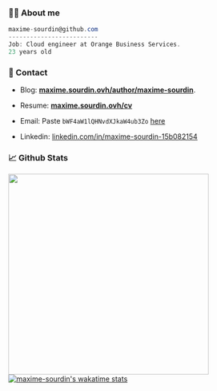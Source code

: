 
### 👨‍💻 About me
```csharp
maxime-sourdin@github.com
-------------------------
Job: Cloud engineer at Orange Business Services.
23 years old
```
### 🤝 Contact

- Blog: **[maxime.sourdin.ovh/author/maxime-sourdin](https://maxime.sourdin.ovh/author/maxime-sourdin)**.

- Resume: [**maxime.sourdin.ovh/cv**](https://maxime.sourdin.ovh/cv)

- Email:  Paste `bWF4aW1lQHNvdXJkaW4ub3Zo` [here](https://www.base64decode.org/)

- Linkedin: [linkedin.com/in/maxime-sourdin-15b082154](https://linkedin.com/in/maxime-sourdin-15b082154)

### 📈 Github Stats

<img align="left" src="https://github-readme-stats.vercel.app/api/top-langs/?username=maxime-sourdin&langs_count=20&hide=javascript,html,XSLT,CSS,Markdown,JSON,Smarty&theme=dark&layout=compact" width="400" />

[![maxime-sourdin's wakatime stats](https://github-readme-stats.vercel.app/api/wakatime?username=maximesourdin)](https://github.com/anuraghazra/github-readme-stats)
